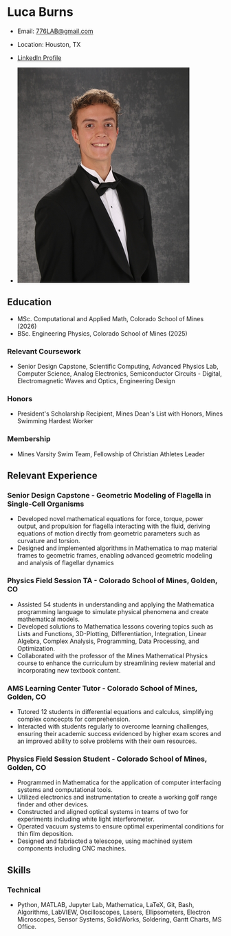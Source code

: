 # **Luca Burns**
- Email: 776LAB@gmail.com
- Location: Houston, TX
- [LinkedIn Profile](https://www.linkedin.com/in/luca-burns-72ab1424b/)

- ![](IMG_2242.JPG)

##  **Education**
- MSc. Computational and Applied Math, Colorado School of Mines (2026)
- BSc. Engineering Physics, Colorado School of Mines (2025)

###  **Relevant Coursework**
- Senior Design Capstone, Scientific Computing, Advanced Physics Lab, Computer Science, Analog Electronics, Semiconductor Circuits - Digital, Electromagnetic Waves and Optics, Engineering Design

### **Honors**
- President's Scholarship Recipient, Mines Dean's List with Honors, Mines Swimming Hardest Worker

### **Membership**
- Mines Varsity Swim Team, Fellowship of Christian Athletes Leader

## **Relevant Experience**

### **Senior Design Capstone** - Geometric Modeling of Flagella in Single-Cell Organisms
- Developed novel mathematical equations for force, torque, power output, and propulsion for flagella interacting with the fluid, deriving equations of motion directly from geometric parameters such as curvature and torsion.
- Designed and implemented algorithms in Mathematica to map material frames to geometric frames, enabling advanced geometric modeling and analysis of flagellar dynamics

### **Physics Field Session TA** - Colorado School of Mines, Golden, CO
- Assisted 54 students in understanding and applying the Mathematica programming language to simulate physical phenomena and create mathematical models.
- Developed solutions to Mathematica lessons covering topics such as Lists and Functions, 3D-Plotting, Differentiation, Integration, Linear Algebra, Complex Analysis, Programming, Data Processing, and Optimization.
- Collaborated with the professor of the Mines Mathematical Physics course to enhance the curriculum by streamlining review material and incorporating new textbook content.

### **AMS Learning Center Tutor** - Colorado School of Mines, Golden, CO
- Tutored 12 students in differential equations and calculus, simplifying complex concecpts for comprehension.
- Interacted with students regularly to overcome learning challenges, ensuring their academic success evidenced by higher exam scores and an improved ability to solve problems with their own resources.

### **Physics Field Session Student** - Colorado School of Mines, Golden, CO
- Programmed in Mathematica for the application of computer interfacing systems and computational tools.
- Utilized electronics and instrumentation to create a working golf range finder and other devices.
- Constructed and aligned optical systems in teams of two for experiments including white light interferometer.
- Operated vacuum systems to ensure optimal experimental conditions for thin film deposition.
- Designed and fabriacted a telescope, using machined system components including CNC machines.

## **Skills**

### **Technical**
- Python, MATLAB, Jupyter Lab, Mathematica, LaTeX, Git, Bash, Algorithms, LabVIEW, Oscilloscopes, Lasers, Ellipsometers, Electron Microscopes, Sensor Systems, SolidWorks, Soldering, Gantt Charts, MS Office.
